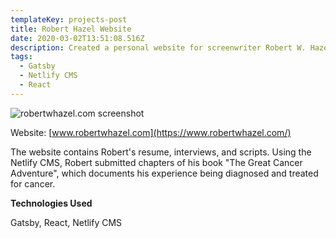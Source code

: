 ```yaml
---
templateKey: projects-post
title: Robert Hazel Website
date: 2020-03-02T13:51:08.516Z
description: Created a personal website for screenwriter Robert W. Hazel with Netlify CMS.
tags:
  - Gatsby
  - Netlify CMS
  - React
---
```

![robertwhazel.com screenshot](/img/roberthazelwebsite.png.png "robertwhazel.com")

Website: [www.robertwhazel.com](https://www.robertwhazel.com/)

The website contains Robert's resume, interviews, and scripts.  Using the Netlify CMS, Robert submitted chapters of his book "The Great Cancer Adventure", which documents his experience being diagnosed and treated for cancer.

**Technologies Used**

Gatsby, React, Netlify CMS
